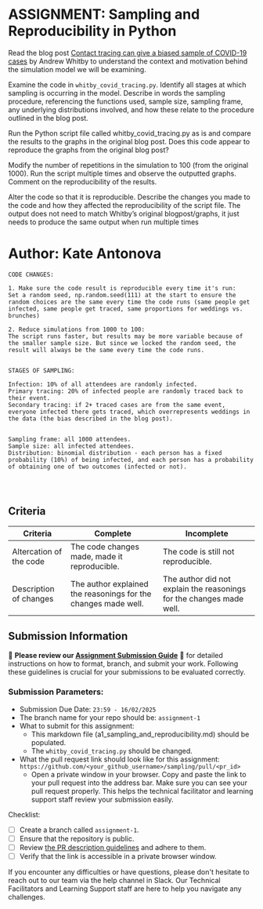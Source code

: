 # ASSIGNMENT: Sampling and Reproducibility in Python

Read the blog post [Contact tracing can give a biased sample of COVID-19 cases](https://andrewwhitby.com/2020/11/24/contact-tracing-biased/) by Andrew Whitby to understand the context and motivation behind the simulation model we will be examining.

Examine the code in `whitby_covid_tracing.py`. Identify all stages at which sampling is occurring in the model. Describe in words the sampling procedure, referencing the functions used, sample size, sampling frame, any underlying distributions involved, and how these relate to the procedure outlined in the blog post.

Run the Python script file called whitby_covid_tracing.py as is and compare the results to the graphs in the original blog post. Does this code appear to reproduce the graphs from the original blog post?

Modify the number of repetitions in the simulation to 100 (from the original 1000). Run the script multiple times and observe the outputted graphs. Comment on the reproducibility of the results.

Alter the code so that it is reproducible. Describe the changes you made to the code and how they affected the reproducibility of the script file. The output does not need to match Whitby’s original blogpost/graphs, it just needs to produce the same output when run multiple times

# Author: Kate Antonova

```
CODE CHANGES:

1. Make sure the code result is reproducible every time it's run:
Set a random seed, np.random.seed(111) at the start to ensure the random choices are the same every time the code runs (same people get infected, same people get traced, same proportions for weddings vs. brunches)

2. Reduce simulations from 1000 to 100:
The script runs faster, but results may be more variable because of the smaller sample size. But since we locked the random seed, the result will always be the same every time the code runs.


STAGES OF SAMPLING:

Infection: 10% of all attendees are randomly infected.
Primary tracing: 20% of infected people are randomly traced back to their event.
Secondary tracing: if 2+ traced cases are from the same event, everyone infected there gets traced, which overrepresents weddings in the data (the bias described in the blog post).


Sampling frame: all 1000 attendees.
Sample size: all infected attendees.
Distribution: binomial distribution - each person has a fixed probability (10%) of being infected, and each person has a probability of obtaining one of two outcomes (infected or not).




```

## Criteria

| Criteria                | Complete                                                       | Incomplete                                                           |
| ----------------------- | -------------------------------------------------------------- | -------------------------------------------------------------------- |
| Altercation of the code | The code changes made, made it reproducible.                   | The code is still not reproducible.                                  |
| Description of changes  | The author explained the reasonings for the changes made well. | The author did not explain the reasonings for the changes made well. |

## Submission Information

🚨 **Please review our [Assignment Submission Guide](https://github.com/UofT-DSI/onboarding/blob/main/onboarding_documents/submissions.md)** 🚨 for detailed instructions on how to format, branch, and submit your work. Following these guidelines is crucial for your submissions to be evaluated correctly.

### Submission Parameters:

- Submission Due Date: `23:59 - 16/02/2025`
- The branch name for your repo should be: `assignment-1`
- What to submit for this assignment:
  - This markdown file (a1_sampling_and_reproducibility.md) should be populated.
  - The `whitby_covid_tracing.py` should be changed.
- What the pull request link should look like for this assignment: `https://github.com/<your_github_username>/sampling/pull/<pr_id>`
  - Open a private window in your browser. Copy and paste the link to your pull request into the address bar. Make sure you can see your pull request properly. This helps the technical facilitator and learning support staff review your submission easily.

Checklist:

- [ ] Create a branch called `assignment-1`.
- [ ] Ensure that the repository is public.
- [ ] Review [the PR description guidelines](https://github.com/UofT-DSI/onboarding/blob/main/onboarding_documents/submissions.md#guidelines-for-pull-request-descriptions) and adhere to them.
- [ ] Verify that the link is accessible in a private browser window.

If you encounter any difficulties or have questions, please don't hesitate to reach out to our team via the help channel in Slack. Our Technical Facilitators and Learning Support staff are here to help you navigate any challenges.
